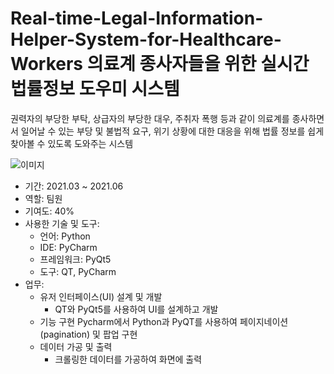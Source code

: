 # Real-time-Legal-Information-Helper-System-for-Healthcare-Workers 의료계 종사자들을 위한 실시간 법률정보 도우미 시스템

권력자의 부당한 부탁, 상급자의 부당한 대우, 주취자 폭행 등과 같이 의료계를 종사하면서 일어날 수 있는 부당 및 불법적 요구, 위기 상황에 대한 대응을 위해 법률 정보를 쉽게 찾아볼 수 있도록 도와주는 시스템

![이미지](https://github.com/user-attachments/assets/db6761fe-ae64-4955-8b1d-22ebf41393f4)

- 기간: 2021.03 ~ 2021.06
- 역할: 팀원
- 기여도: 40%
- 사용한 기술 및 도구:
    - 언어: Python
    - IDE: PyCharm
    - 프레임워크: PyQt5
    - 도구: QT, PyCharm
- 업무:
    - 유저 인터페이스(UI) 설계 및 개발
        - QT와 PyQt5를 사용하여 UI를 설계하고 개발
    - 기능 구현
        Pycharm에서 Python과 PyQT를 사용하여 페이지네이션(pagination) 및 팝업 구현 
    - 데이터 가공 및 출력
        - 크롤링한 데이터를 가공하여 화면에 출력
